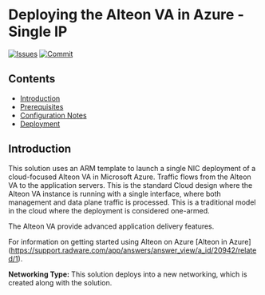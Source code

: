 # Deploying the Alteon VA in Azure - Single IP

[![Issues](https://img.shields.io/github/issues/Radware/Radware-azure-arm-templates)](https://github.com/radware/Radware-azure-arm-templates/issues)
[![Commit](https://img.shields.io/github/last-commit/Radware/Radware-azure-arm-templates)]()


## Contents

- [Introduction](#introduction)
- [Prerequisites](#prerequisites)
- [ Configuration Notes](#important-configuration-notes)
- [Deployment](#Deployment)

## Introduction

This solution uses an ARM template to launch a single NIC deployment of a cloud-focused Alteon VA in Microsoft Azure. Traffic flows from the Alteon VA to the application servers. This is the standard Cloud design where the  Alteon VA instance is running with a single interface, where both management and data plane traffic is processed.  This is a traditional model in the cloud where the deployment is considered one-armed.

The Alteon VA provide advanced application delivery features.

For information on getting started using Alteon on Azure [Alteon in Azure] (https://support.radware.com/app/answers/answer_view/a_id/20942/related/1).

**Networking  Type:** This solution deploys into a new networking, which is created along with the solution.
